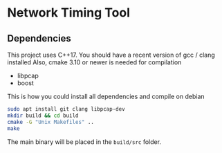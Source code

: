 # Network Timing Tool

## Dependencies
This project uses C++17. You should have a recent version of gcc / clang installed
Also, cmake 3.10 or newer is needed for compilation
- libpcap
- boost

This is how you could install all dependencies and compile on debian
```bash
sudo apt install git clang libpcap-dev
mkdir build && cd build
cmake -G "Unix Makefiles" ..
make
```

The main binary will be placed in the `build/src` folder.
